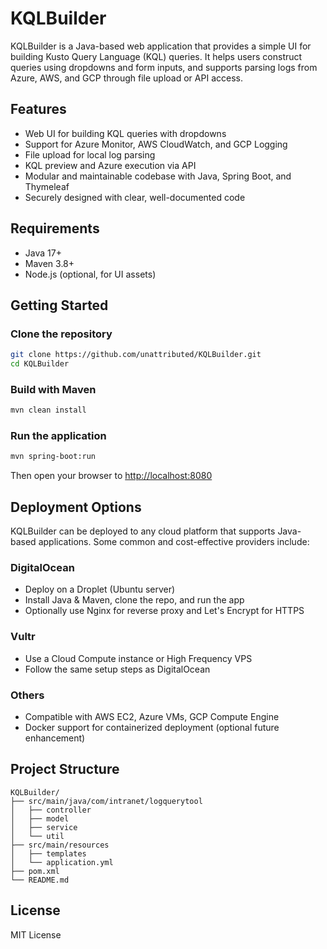 # KQLBuilder

KQLBuilder is a Java-based web application that provides a simple UI for building Kusto Query Language (KQL) queries. It helps users construct queries using dropdowns and form inputs, and supports parsing logs from Azure, AWS, and GCP through file upload or API access.

## Features
- Web UI for building KQL queries with dropdowns
- Support for Azure Monitor, AWS CloudWatch, and GCP Logging
- File upload for local log parsing
- KQL preview and Azure execution via API
- Modular and maintainable codebase with Java, Spring Boot, and Thymeleaf
- Securely designed with clear, well-documented code

## Requirements
- Java 17+
- Maven 3.8+
- Node.js (optional, for UI assets)

## Getting Started

### Clone the repository
```bash
git clone https://github.com/unattributed/KQLBuilder.git
cd KQLBuilder
```

### Build with Maven
```bash
mvn clean install
```

### Run the application
```bash
mvn spring-boot:run
```

Then open your browser to [http://localhost:8080](http://localhost:8080)

## Deployment Options

KQLBuilder can be deployed to any cloud platform that supports Java-based applications. Some common and cost-effective providers include:

### DigitalOcean
- Deploy on a Droplet (Ubuntu server)
- Install Java & Maven, clone the repo, and run the app
- Optionally use Nginx for reverse proxy and Let's Encrypt for HTTPS

### Vultr
- Use a Cloud Compute instance or High Frequency VPS
- Follow the same setup steps as DigitalOcean

### Others
- Compatible with AWS EC2, Azure VMs, GCP Compute Engine
- Docker support for containerized deployment (optional future enhancement)

## Project Structure
```
KQLBuilder/
├── src/main/java/com/intranet/logquerytool
│   ├── controller
│   ├── model
│   ├── service
│   └── util
├── src/main/resources
│   ├── templates
│   └── application.yml
├── pom.xml
└── README.md
```

## License
MIT License
